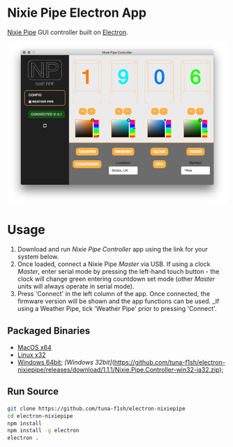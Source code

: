 # Nixie Pipe Electron App

[Nixie Pipe](http://www.nixiepipe.com) GUI controller built on [Electron](http://electron.atom.io/).

![Screenshot](/app/img/screenshot.png)

# Usage

1. Download and run _Nixie Pipe Controller_ app using the link for your system below. 
2. Once loaded, connect a Nixie Pipe _Master_ via USB. If using a clock _Master_, enter serial mode by pressing the left-hand touch button - the clock will change green entering countdown set mode (other _Master_ units will always operate in serial mode). 
3. Press 'Connect' in the left column of the app. Once connected, the firmware version will be shown and the app functions can be used. _If using a Weather Pipe, tick 'Weather Pipe' prior to pressing 'Connect'.

## Packaged Binaries

* [MacOS x64](https://github.com/tuna-f1sh/electron-nixiepipe/releases/download/1.1.1/Nixie.Pipe.Controller-darwin-x64.zip)
* [Linux x32](https://github.com/tuna-f1sh/electron-nixiepipe/releases/download/1.1.1/Nixie.Pipe.Controller-linux-ia32.zip)
* [Windows 64bit](https://github.com/tuna-f1sh/electron-nixiepipe/releases/download/1.1.1/Nixie.Pipe.Controller-win32-x64.zip); _[Windows 32bit]_(https://github.com/tuna-f1sh/electron-nixiepipe/releases/download/1.1.1/Nixie.Pipe.Controller-win32-ia32.zip); 

## Run Source

```bash
git clone https://github.com/tuna-f1sh/electron-nixiepipe
cd electron-nixiepipe
npm install
npm install -g electron
electron .
```
